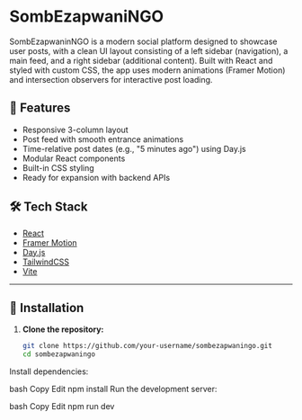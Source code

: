 # SombEzapwaniNGO

SombEzapwaninNGO is a modern social platform designed to showcase user posts, with a clean UI layout consisting of a left sidebar (navigation), a main feed, and a right sidebar (additional content). Built with React and styled with custom CSS, the app uses modern animations (Framer Motion) and intersection observers for interactive post loading.

## 🌟 Features

- Responsive 3-column layout
- Post feed with smooth entrance animations
- Time-relative post dates (e.g., "5 minutes ago") using Day.js
- Modular React components
- Built-in CSS styling
- Ready for expansion with backend APIs
## 🛠 Tech Stack

- [React](https://reactjs.org/)
- [Framer Motion](https://www.framer.com/motion/)
- [Day.js](https://day.js.org/)
- [TailwindCSS](https://tailwindcss.com/)
- [Vite](https://vitejs.dev/)

---

## 🧾 Installation

1. **Clone the repository:**

   ```bash
   git clone https://github.com/your-username/sombezapwaningo.git
   cd sombezapwaningo
Install dependencies:

bash
Copy
Edit
npm install
Run the development server:

bash
Copy
Edit
npm run dev

